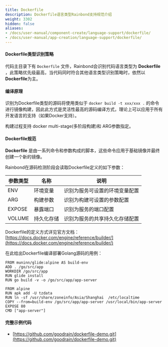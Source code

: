 ```yaml
---
title: Dockerfile
description: Dockerfile语言类型Rainbond支持规范介绍
weight: 3302
hidden: false
aliases:
- /docs/user-manual/component-create/language-support/dockerfile/
- /docs/user-manual/app-creation/language-support/dockerfile/
---
```


#### Dockerfile类型识别策略

代码主目录下有 `Dockerfile` 文件，Rainbond会识别代码语言类型为 **Dockerfile** ，此策略优先级最高，当代码同时符合其他语言类型识别策略时，依然以**Dockerfile**为主。

#### 编译原理
识别为Dockerfile类型的源码将使用类似于 `docker build -t xxx/xxx .` 的命令进行镜像构建，因此此方式是灵活性最高的源码编译方式，理论上可以应用于所有开发语言的支持（如果Docker支持）。

构建过程支持 docker multi-stage(多阶段构建)和 ARG参数指定。

#### Dockerfile规范

**Dockerfile** 是由一系列命令和参数构成的脚本，这些命令应用于基础镜像并最终创建一个新的镜像。

Rainbond在源码检测阶段会读取Dockerfile定义的如下参数：

| 参数类型 | 名称       | 说明                           |
| -------- | ---------- | ------------------------------ |
| ENV      | 环境变量   | 识别为服务可设置的环境变量配置 |
| ARG      | 构建参数   | 识别为构建可设置的参数配置     |
| EXPOSE   | 暴露端口   | 识别为服务的端口配置           |
| VOLUME   | 持久化存储 | 识别为服务的共享持久化存储配置 |

Dockerfile的定义方式详见官方文档： [https://docs.docker.com/engine/reference/builder/](https://docs.docker.com/engine/reference/builder/)

在此给出Dockerfile编译部署Golang源码的用例：

```
FROM muninn/glide:alpine AS build-env
ADD . /go/src/app
WORKDIR /go/src/app
RUN glide install
RUN go build -v -o /go/src/app/app-server

FROM alpine
RUN apk add -U tzdata
RUN ln -sf /usr/share/zoneinfo/Asia/Shanghai  /etc/localtime
COPY --from=build-env /go/src/app/app-server /usr/local/bin/app-server
EXPOSE 80
CMD ["app-server"]
```

#### 完整示例代码

- [https://github.com/goodrain/dockerfile-demo.git](https://github.com/goodrain/dockerfile-demo.git)